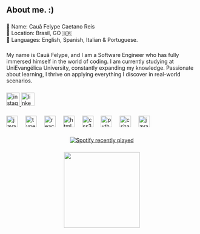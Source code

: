 <h2 align="left">About me. :)</h2>

###

<p align="left">👤 Name: Cauã Felype Caetano Reis<br>📍 Location: Brasil, GO 🇧🇷<br>📣 Languages: English, Spanish, Italian & Portuguese.</p>

###

<p align="left">My name is Cauã Felype, and I am a Software Engineer who has fully immersed himself in the world of coding. I am currently studying at UniEvangélica University, constantly expanding my knowledge. Passionate about learning, I thrive on applying everything I discover in real-world scenarios.</p>

###

<div align="left">
  <a href="https://www.instagram.com/cauac.reis/" target="_blank">
    <img src="https://img.shields.io/static/v1?message=Instagram&logo=instagram&label=&color=E4405F&logoColor=white&labelColor=&style=for-the-badge" height="35" alt="instagram logo"  />
  </a>
  <a href="https://www.linkedin.com/in/cau%C3%A3-felype-68593634b/" target="_blank">
    <img src="https://img.shields.io/static/v1?message=LinkedIn&logo=linkedin&label=&color=0077B5&logoColor=white&labelColor=&style=for-the-badge" height="35" alt="linkedin logo"  />
  </a>
</div>

###

<div align="left">
  <img src="https://cdn.jsdelivr.net/gh/devicons/devicon/icons/javascript/javascript-original.svg" height="30" alt="javascript logo"  />
  <img width="12" />
  <img src="https://cdn.jsdelivr.net/gh/devicons/devicon/icons/typescript/typescript-original.svg" height="30" alt="typescript logo"  />
  <img width="12" />
  <img src="https://cdn.jsdelivr.net/gh/devicons/devicon/icons/react/react-original.svg" height="30" alt="react logo"  />
  <img width="12" />
  <img src="https://cdn.jsdelivr.net/gh/devicons/devicon/icons/html5/html5-original.svg" height="30" alt="html5 logo"  />
  <img width="12" />
  <img src="https://cdn.jsdelivr.net/gh/devicons/devicon/icons/css3/css3-original.svg" height="30" alt="css3 logo"  />
  <img width="12" />
  <img src="https://cdn.jsdelivr.net/gh/devicons/devicon/icons/python/python-original.svg" height="30" alt="python logo"  />
  <img width="12" />
  <img src="https://cdn.jsdelivr.net/gh/devicons/devicon/icons/csharp/csharp-original.svg" height="30" alt="csharp logo"  />
  <img width="12" />
  <img src="https://cdn.jsdelivr.net/gh/devicons/devicon/icons/java/java-original.svg" height="30" alt="java logo"  />
</div>

###

<div align="center">
  <a href="https://open.spotify.com/user/uat6x0wd5ah38gponkp7yy7b2">
    <img src="https://spotify-recently-played-readme.vercel.app/api?user=uat6x0wd5ah38gponkp7yy7b2&count=5" alt="Spotify recently played"  />
  </a>
</div>

###

<div align="center">
  <img height="200" src="https://media.tenor.com/Qsud3i9YN3sAAAAM/binding-of-isaac-isaac.gif"  />
</div>

###
